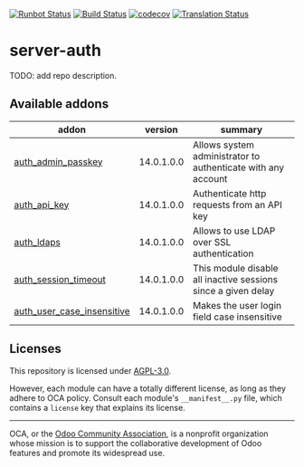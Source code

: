 [![Runbot Status](https://runbot.odoo-community.org/runbot/badge/flat/251/14.0.svg)](https://runbot.odoo-community.org/runbot/repo/github-com-oca-server-auth-251)
[![Build Status](https://travis-ci.com/OCA/server-auth.svg?branch=14.0)](https://travis-ci.com/OCA/server-auth)
[![codecov](https://codecov.io/gh/OCA/server-auth/branch/14.0/graph/badge.svg)](https://codecov.io/gh/OCA/server-auth)
[![Translation Status](https://translation.odoo-community.org/widgets/server-auth-14-0/-/svg-badge.svg)](https://translation.odoo-community.org/engage/server-auth-14-0/?utm_source=widget)

<!-- /!\ do not modify above this line -->

# server-auth

TODO: add repo description.

<!-- /!\ do not modify below this line -->

<!-- prettier-ignore-start -->

[//]: # (addons)

Available addons
----------------
addon | version | summary
--- | --- | ---
[auth_admin_passkey](auth_admin_passkey/) | 14.0.1.0.0 | Allows system administrator to authenticate with any account
[auth_api_key](auth_api_key/) | 14.0.1.0.0 | Authenticate http requests from an API key
[auth_ldaps](auth_ldaps/) | 14.0.1.0.0 | Allows to use LDAP over SSL authentication
[auth_session_timeout](auth_session_timeout/) | 14.0.1.0.0 | This module disable all inactive sessions since a given delay
[auth_user_case_insensitive](auth_user_case_insensitive/) | 14.0.1.0.0 | Makes the user login field case insensitive

[//]: # (end addons)

<!-- prettier-ignore-end -->

## Licenses

This repository is licensed under [AGPL-3.0](LICENSE).

However, each module can have a totally different license, as long as they adhere to OCA
policy. Consult each module's `__manifest__.py` file, which contains a `license` key
that explains its license.

----

OCA, or the [Odoo Community Association](http://odoo-community.org/), is a nonprofit
organization whose mission is to support the collaborative development of Odoo features
and promote its widespread use.
